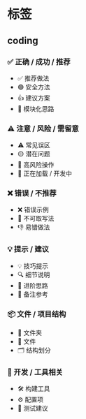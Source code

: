 # 标签

## coding

### ✅ 正确 / 成功 / 推荐

* ✅ 推荐做法
* 🟢 安全方法
* 👍 建议方案
* 🧩 模块化思路

### ⚠️ 注意 / 风险 / 需留意

* ⚠️ 常见误区
* 🟡 潜在问题
* 🛑 高风险操作
* 🚧 正在加载 / 开发中

### ❌ 错误 / 不推荐

* ❌ 错误示例
* 🔴 不可取写法
* 👎 易错做法

### 💡 提示 / 建议

* 💡 技巧提示
* 🔍 细节说明
* 🧠 进阶思路
* 📝 备注参考

### 📦 文件 / 项目结构

* 📁 文件夹
* 📄 文件
* 🗂️ 结构划分

### 🔧 开发 / 工具相关

* 🛠️ 构建工具
* ⚙️ 配置项
* 🧪 测试建议
